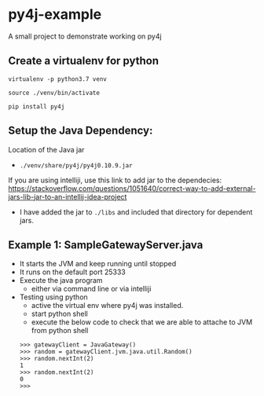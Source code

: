 # py4j-example
A small project to demonstrate working on py4j

## Create a virtualenv for python 
 
 `virtualenv -p python3.7 venv`
 
 `source ./venv/bin/activate`
 
 `pip install py4j`
 
 ## Setup the Java Dependency:
 Location of the Java jar
 
 - `./venv/share/py4j/py4j0.10.9.jar`
 
 If you are using intelliji, use this link to add jar to the dependecies: https://stackoverflow.com/questions/1051640/correct-way-to-add-external-jars-lib-jar-to-an-intellij-idea-project
 
 - I have added the jar to `./libs` and included that directory for dependent jars.
 
 ## Example 1: SampleGatewayServer.java
 
 - It starts the JVM and keep running until stopped
 - It runs on the default port 25333
 - Execute the java program
    - either via command line or via intelliji
 - Testing using python
   - active the virtual env where py4j was installed.
   - start python shell
   - execute the below code to check that we are able to attache to JVM from python shell
   ```
   >>> gatewayClient = JavaGateway()
   >>> random = gatewayClient.jvm.java.util.Random()
   >>> random.nextInt(2)
   1
   >>> random.nextInt(2)
   0
   >>>
   ```
 

 
 
 
 
 
 
 
 
 
 
